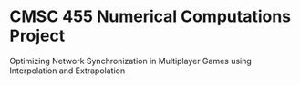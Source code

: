 # CMSC 455 Numerical Computations Project

Optimizing Network Synchronization in Multiplayer Games using Interpolation and Extrapolation
